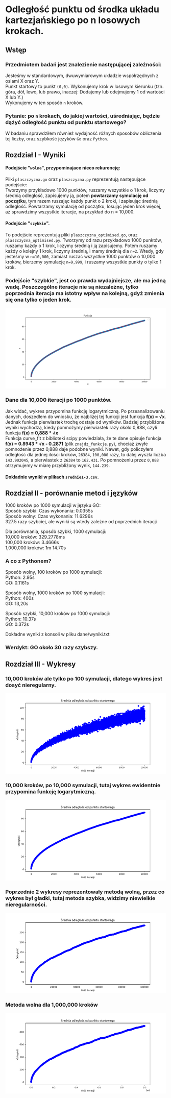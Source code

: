 # Odległość punktu od środka układu kartezjańskiego po n losowych krokach.
## Wstęp
### Przedmiotem badań jest znalezienie następującej zależności:  
Jesteśmy w standardowym, dwuwymiarowym układzie współrzędnych z osiami X oraz Y.  
Punkt startowy to punkt `(0,0)`. Wykonujemy krok w losowym kierunku  (tzn. góra, dół, lewo, lub prawo, inaczej: Dodajemy lub odejmujemy 1 od wartości X lub Y.)  
Wykonujemy w ten sposób `n` kroków.
### Pytanie: po `n` krokach, do jakiej wartości, uśredniając, będzie dążyć odległość punktu od punktu startowego?

W badaniu sprawdziłem również wydajność różnych sposobów obliczenia tej liczby, oraz szybkość jężyków `Go` oraz `Python`.
## Rozdział I - Wyniki
#### Podejście "`wolne`", przypominajace nieco rekurencję:
Pliki `plaszczyzna.go` oraz `plaszczyzna.py` reprezentują następujące podejście:  
Tworzymy przykładowo 1000 punktów, ruszamy wszystkie o 1 krok, liczymy średnią odległość, zapisujemy ją, potem **powtarzamy symulację od początku**, tym razem ruszając każdy punkt o 2 kroki, i zapisując średnią odległość. Powtarzamy symulację od początku, losując jeden krok więcej, aż sprawdzimy wszystkie iteracje, na przykład do n = 10,000.
#### Podejście "`szybkie`".
To podejście reprezentują pliki `plaszczyzna_optimised.go`, oraz `plaszczyzna_optimised.py`.
Tworzymy od razu przykladowo 1000 punktów, ruszamy każdy o 1 krok, liczymy średnią i ją zapisujemy. Potem ruszamy każdy o kolejny 1 krok, liczymy średnią, i mamy średnią dla `n=2`. Wtedy, gdy jesteśmy w `n=10,000`, zamiast ruszać wszystkie 1000 punktów o 10,000 kroków, bierzemy symulację `n=9,999`, i ruszamy wszystkie punkty o tylko 1 krok.

### Podejście "szybkie", jest co prawda wydajniejsze, ale ma jedną wadę. Poszczególne iteracje nie są niezależne, tylko poprzednia iteracja ma istotny wpływ na kolejną, gdyż zmienia się ona tylko o jeden krok.

![Wykres funkcji](dane/funkcja.png)

### Dane dla 10,000 iteracji po 1000 punktów.
Jak widać, wykres przypomina funkcję logarytmiczną. Po przeanalizowaniu danych, doszedłem do wniosku, że najbliżej tej funkcji jest funkcja **f(x) = √x**.
Jednak funkcja pierwiastek trochę odstaje od wyników. Badziej przybliżone wyniki wychodzą, kiedy pomnożymy pierwiastek razy około 0,888, czyli funkcja **f(x) = 0,888 * √x**  
Funkcja curve_fit z biblioteki scipy powiedziała, że te dane opisuje funkcja **f(x) = 0.8943 * √x - 0.2871** (plik ``znajdz_funkcje.py``), chociaż zwyłe pomnożenie przez 0,888 daje podobne wyniki.
Nawet, gdy policzyłem odległość dla jednej ilości kroków, ``26384``, ``100,000`` razy, to dalej wyszła liczba ``143.902045``, a pierwiastek z ``26384`` to ``162.431``. Po pomnożeniu przez ``0,888`` otrzymujemy w miarę przybliżony wynik, ``144.239``.  
#### Dokładnie wyniki w plikach ``srednie1-3.csv``.

## Rozdział II - porównanie metod i języków

1000 kroków po 1000 symulacji w języku GO:  
Sposób szybki: Czas wykonania: 0.0355s  
Sposób wolny: Czas wykonania: 11.6296s  
327.5 razy szybciej, ale wyniki są wtedy zależne od poprzednich iteracji  
  
Dla porównania, sposób szybki, 1000 symulacji:  
10,000 kroków: 329.2778ms  
100,000 kroków: 3.4666s  
1,000,000 kroków: 1m 14.70s  

### A co z Pythonem?
Sposób wolny, 100 kroków po 1000 symulacji:  
Python: 2.95s  
GO: 0.1161s

Sposób wolny, 1000 kroków po 1000 symulacji:  
Python: 400s  
GO: 13,20s

Sposób szybki, 10,000 kroków po 1000 symulacji:  
Python: 10.37s  
GO: 0.372s  

Dokładne wyniki z konsoli w pliku dane/wyniki.txt
### Werdykt: GO około 30 razy szybszy.
## Rozdział III - Wykresy

### 10,000 kroków ale tylko po 100 symulacji, dlatego wykres jest dosyć nieregularny.  
  ![Wykres1](dane/wykres.png)
### 10,000 kroków, po 10,000 symulacji, tutaj wykres ewidentnie przypomina funkcję logarytmiczną.  
![Wykres2](dane/wykres2.png)
### Poprzednie 2 wykresy reprezentowały metodą wolną, przez co wykres był gładki, tutaj metoda szybka, widzimy niewielkie nieregularności.  
![Wykres3](dane/wykres3.png)
### Metoda wolna dla 1,000,000 kroków
![Wykres4](dane/wykres4.png)